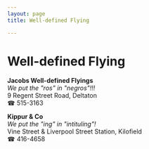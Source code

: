 ```yaml
---
layout: page 
title: Well-defined Flying

---
```



# Well-defined Flying


 **Jacobs Well-defined Flyings**  
_We put the "ros" in "negros"!!!_  
9 Regent Street Road, Deltaton  
☎ 515-3163

**Kippur & Co**  
_We put the "ing" in "intituling"!_  
Vine Street & Liverpool Street Station, Kilofield  
☎ 416-4658

